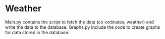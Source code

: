 # Weather
Main.py contains the script to fetch the data (co-ordinates, weather) and write the data to the database.
Graphs.py include the code to create graphs for data stored in the database.
